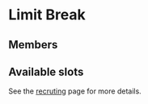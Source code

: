<script setup>
import { VPTeamMembers } from 'vitepress/theme'

const members = [
  {
    avatar: 'https://img2.finalfantasyxiv.com/f/cb6632a5931eb842b9abfc842b2727c7_40d57ba713628f3f1ef5ef204b6d76d2fc0_96x96.jpg?1658452507',
    name: 'Emi E\'yla',
    title: 'Caster',
    org: 'FFLOGS',
    orgLink: 'https://www.fflogs.com/character/eu/ragnarok/emi%20e%27yla',
    links: [
      { 
        icon: 'discord',
        link: 'https://discordapp.com/users/102178270178480128/'
      }
    ]
  },
  {
    avatar: 'https://img2.finalfantasyxiv.com/f/76207937f8c9a5e2f5dc149c0ab15f70_40d57ba713628f3f1ef5ef204b6d76d2fc0_96x96.jpg?1657995139',
    name: 'Elizynne E\'yla',
    title: 'Pure Healer',
    org: 'FFLOGS',
    orgLink: 'https://www.fflogs.com/character/eu/ragnarok/elizynne%20e%27yla',
    links: [
      {
        icon: 'discord',
        link: 'https://discordapp.com/users/228154454304751626/'
      }
    ]
  }
]

const recruiting = [
  {
    avatar: '/tnk4.svg',
    name: 'Tank',
    title: 'Main'
  },
  {
    avatar: '/tnk4.svg',
    name: 'Tank',
    title: 'Off'
  },
  {
    avatar: '/hlr4.svg',
    name: 'Healer',
    title: 'Barrier'
  },
  {
    avatar: '/rng4.svg',
    name: 'DPS',
    title: 'Phys. Ranged',
  },
  {
    avatar: '/mel4.svg',
    name: 'DPS',
    title: 'Melee'
  },
  {
    avatar: '/mel4.svg',
    name: 'DPS',
    title: 'Melee'
  }
]

</script>

# Limit Break

## Members

<VPTeamMembers size="medium" :members="members" />

## Available slots

See the [recruting](./recruiting.md) page for more details.

<VPTeamMembers size="small" :members="recruiting" />
